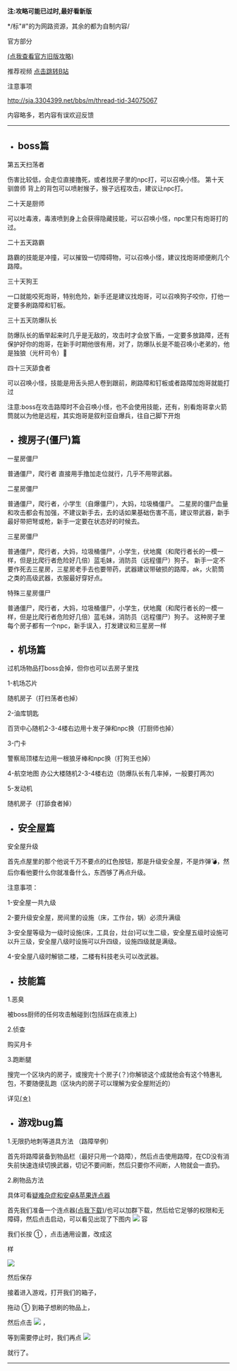 
**注:攻略可能已过时,最好看新版**

\*/标"#"的为网路资源，其余的都为自制内容/

官方部分

[(点我查看官方旧版攻略)](https://mp.weixin.qq.com/mp/homepage?__biz=MzU2NjQ1Njg5Ng==&hid=1&sn=4f0e7f311c94f38f46af4ba45fcb4405&scene=18&devicetype=android-30&version=28001339&lang=zh_CN&nettype=WIFI&ascene=7&session_us=gh_75ac8a22584d&pass_ticket=zFvzwbhl6iTLhcFSetOisHo9/hfe4ngN44OMhovGgBipxvkpPW6xgUT7rKwNd7bW&wx_header=3)

推荐视频 [点击跳转B站](https://www.bilibili.com/video/BV17r4y1c7VV "点击跳转B站")


注意事项

http://sja.3304399.net/bbs/m/thread-tid-34075067

内容略多，若内容有误欢迎反馈


---------------------------------------------------

  

*   boss篇
    -----
    

第五天扫荡者

伤害比较低，会走位直接撸死，或者找房子里的npc打，可以召唤小怪。 第十天驯兽师 背上的背包可以喷射猴子，猴子远程攻击，建议让npc打。

  

二十天是厨师

可以吐毒液，毒液喷到身上会获得隐藏技能，可以召唤小怪，npc里只有炮哥打的过。

二十五天路霸

路霸的技能是冲撞，可以摧毁一切障碍物，可以召唤小怪，建议找炮哥顺便刷几个路障。

  

三十天狗王

一口就能咬死炮哥，特别危险，新手还是建议找炮哥，可以召唤狗子咬你，打他一定要多刷路障和钉板。

  

三十五天防爆队长

防爆队长的盾举起来时几乎是无敌的，攻击时才会放下盾，一定要多放路障，还有保护好你的炮哥，在新手时期他很有用，对了，防爆队长是不能召唤小老弟的，他是独狼（光杆司令）

  

四十三天舔食者

可以召唤小怪，技能是用舌头把人卷到跟前，刷路障和钉板或者路障加炮哥就能打过

  

注意:boss在攻击路障时不会召唤小怪，也不会使用技能，还有，别看炮哥拿火箭筒就以为他是远程，其实炮哥是叙利亚自爆兵，往自己脚下开炮

  

*   搜房子(僵尸)篇
    --------
    

一星房僵尸

普通僵尸，爬行者 直接用手撸加走位就行，几乎不用带武器。

  

二星房僵尸

普通僵尸，爬行者，小学生（自爆僵尸），大妈，垃圾桶僵尸。 二星房的僵尸血量和攻击都会有加强，不建议新手去，去的话如果基础伤害不高，建议带武器，新手最好带把弩或枪，新手一定要在状态好的时候去。

  

三星房僵尸

普通僵尸，爬行者，大妈，垃圾桶僵尸，小学生，伏地魔（和爬行者长的一模一样，但是比爬行者危险好几倍）蓝毛妹，消防员（远程僵尸）狗子。 新手一定不要作死去三星房，三星房老手去也要带药，武器建议带破损的路障，ak，火箭筒之类的高级武器，衣服最好穿好点。

  

特殊三星房僵尸

普通僵尸，爬行者，大妈，垃圾桶僵尸，小学生，伏地魔（和爬行者长的一模一样，但是比爬行者危险好几倍）蓝毛妹，消防员（远程僵尸）狗子。 这种房子里每个房子都有一个npc，新手误入，打发建议和三星房一样

  

*   机场篇
    ---
    

过机场物品打boss会掉，但你也可以去房子里找

1-机场芯片

随机房子（打扫荡者也掉）

2-油库钥匙

百货中心随机2-3-4楼右边用十发子弹和npc换（打厨师也掉）

3-门卡

警察局顶楼左边用一根狼牙棒和npc换（打狗王也掉）

4-航空地图 办公大楼随机2-3-4楼右边（防爆队长有几率掉，一般要打两次)

5-发动机

随机房子（打舔食者掉）

  

*   安全屋篇
    ----
    

安全屋升级

首先点屋里的那个他说千万不要点的红色按钮，那是升级安全屋，不是炸弹💣，然后你看他要什么你就准备什么，东西够了再点升级。

注意事项：

1-安全屋一共九级

2-要升级安全屋，房间里的设施（床，工作台，锅）必须升满级

3-安全屋等级为一级时设施(床，工具台，灶台)可以生二级，安全屋五级时设施可以升三级，安全屋八级时设施可以升四级，设施四级就是满级。

4-安全屋八级时解锁二楼，二楼有科技老头可以改武器。

  

*   技能篇
    ---
    

1.恶臭

被boss厨师的任何攻击触碰到(包括踩在痰液上)

2.侦查

购买月卡

3.跑断腿

搜完一个区块内的房子，或搜完十个房子(？)你解锁这个成就他会有这个特惠礼包，不要随便乱跑（区块内的房子可以理解为安全屋附近的）

详见[(☆)](http://sja.3304399.net/bbs/m/thread-tid-31374948)

  

*   游戏bug篇
    ------
    

1.无限扔地刺等道具方法 （路障举例）

首先将路障装备到物品栏（最好只用一个路障），然后点击使用路障，在CD没有消失前快速连续切换武器，切记不要间断，然后只要你不间断，人物就会一直扔。

2.刷物品方法

具体可看[疑难杂症和安卓&苹果连点器](https://docs.qq.com/doc/DVWpQdlBsSWlaZ1lq)

首先我们准备一个连点器[(点我下载)](http://s.7723.cn/202202102017/70db0681f8663b3fdbd6f4f53416dd73/game/69109)/也可以加群下载，然后给它足够的权限和无障碍，然后点击启动，可以看见出现了下图内 ![](https://docimg3.docs.qq.com/image/ZvTNSarNlfvTwskHSPnrBA.jpeg?w=379&h=737) 容

我们长按 ① ，点击通用设置，改成这

样

![](https://docimg4.docs.qq.com/image/g5uFhBJ52ILAfUTDklUhyw.jpeg?w=865&h=1085)

然后保存

接着进入游戏，打开我们的箱子，

拖动 ① 到箱子想刷的物品上，

然后点击 ![](https://docimg3.docs.qq.com/image/ZvTNSarNlfvTwskHSPnrBA.jpeg?w=379&h=737) ，

等到需要停止时，我们再点 ![](https://docimg10.docs.qq.com/image/LmO-HS9xD-JSBK3rnJdwgw.jpeg?w=96&h=100)

就行了。

* * *


